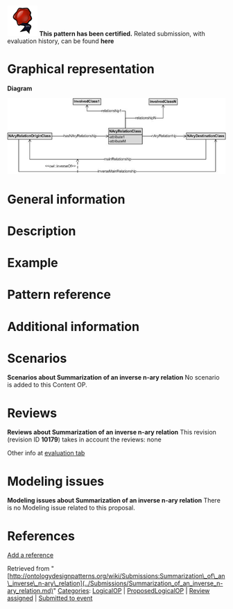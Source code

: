 [![](../images/thumb/b/b5/Certified.png/70px-Certified.png)](../Image/Certified.png.md "Certified.png") __This pattern has been certified.__
Related submission, with evaluation history, can be found __here__





#  Graphical representation


__Diagram__




[![Image:LP-IN-01v1_general.jpg](../images/d/d1/LP-IN-01v1_general.jpg)](../Image/LP-IN-01v1_general.jpg.md "Image:LP-IN-01v1_general.jpg")




#  General information


  




#  Description


  




#  Example


  




#  Pattern reference


#  Additional information


#  Scenarios



__Scenarios about Summarization of an inverse n-ary relation__
No scenario is added to this Content OP.




#  Reviews



__Reviews about Summarization of an inverse n-ary relation__
This revision (revision ID __10179__) takes in account the reviews: none


Other info at [evaluation tab](http://ontologydesignpatterns.org/wiki/index.php?title=Submissions:Summarization_of_an_inverse_n-ary_relation&action=evaluation "http://ontologydesignpatterns.org/wiki/index.php?title=Submissions:Summarization_of_an_inverse_n-ary_relation&action=evaluation")




  




#  Modeling issues



__Modeling issues about Summarization of an inverse n-ary relation__
There is no Modeling issue related to this proposal.




  




#  References


[Add a reference](index.php@title=Odp%253AAdd_reference&subject=Submissions%253ASummarization+of+an+inverse+n-ary+relation.html "http://ontologydesignpatterns.org/wiki/index.php?title=Odp:Add_reference&subject=Submissions%3ASummarization+of+an+inverse+n-ary+relation")


  






Retrieved from "[http://ontologydesignpatterns.org/wiki/Submissions:Summarization\_of\_an\_inverse\_n-ary\_relation](../Submissions/Summarization_of_an_inverse_n-ary_relation.md)"
 [Categories](http://ontologydesignpatterns.org/wiki/Special:Categories "Special:Categories"): [LogicalOP](../Category/LogicalOP.md "Category:LogicalOP") | [ProposedLogicalOP](../Category/ProposedLogicalOP.md "Category:ProposedLogicalOP") | [Review assigned](../Category/Review_assigned.md "Category:Review assigned") | [Submitted to event](../Category/Submitted_to_event.md "Category:Submitted to event")